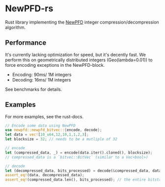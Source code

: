 # NewPFD-rs

Rust library implementing the [NewPFD](https://dl.acm.org/doi/10.1145/1526709.1526764) integer compression/decompression algorithm. 

## Performance
It's currently lacking optimization for speed, but it's decently fast.
We perform this on geometrically distributed integers (Geo(lambda=0.01)) to force encoding exceptions in the NewPFD-block.
- Encoding: 90ms/ 1M integers
- Decoding: 16ms/ 1M integers

See benchmarks for details.

## Examples
For more examples, see the rust-docs.
```rust
// Encode some data using NewPFD
use newpfd::newpfd_bitvec::{encode, decode};
let data = vec![10_u64,12,10,1,1,2,3];
let blocksize = 32; // needs to be a mutliple of 32

// encode
let (compressed_data, _) = encode(data.iter().cloned(), blocksize);
// compressed_data is a `bitvec::BitVec` (similar to a Vec<bool>)

// decode
let (decompressed_data, bits_processed) = decode(&compressed_data, data.len(), blocksize);
assert_eq!(data, decompressed_data);
assert_eq!(compressed_data.len(), bits_processed); // the entire bitstream was consumed
```
